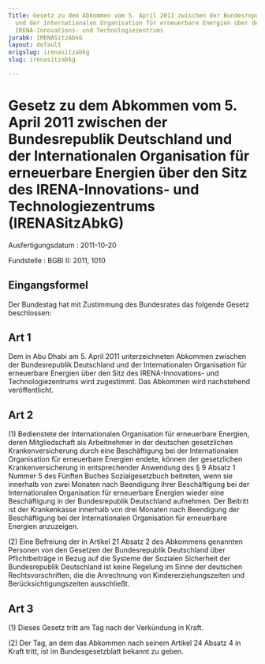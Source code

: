 ```yaml
---
Title: Gesetz zu dem Abkommen vom 5. April 2011 zwischen der Bundesrepublik Deutschland
  und der Internationalen Organisation für erneuerbare Energien über den Sitz des
  IRENA-Innovations- und Technologiezentrums
jurabk: IRENASitzAbkG
layout: default
origslug: irenasitzabkg
slug: irenasitzabkg

---
```


# Gesetz zu dem Abkommen vom 5. April 2011 zwischen der Bundesrepublik Deutschland und der Internationalen Organisation für erneuerbare Energien über den Sitz des IRENA-Innovations- und Technologiezentrums (IRENASitzAbkG)

Ausfertigungsdatum
:   2011-10-20

Fundstelle
:   BGBl II: 2011, 1010


## Eingangsformel

Der Bundestag hat mit Zustimmung des Bundesrates das folgende Gesetz beschlossen:


## Art 1

Dem in Abu Dhabi am 5. April 2011 unterzeichneten Abkommen zwischen der Bundesrepublik Deutschland und der Internationalen Organisation für erneuerbare Energien über den Sitz des IRENA-Innovations- und Technologiezentrums wird zugestimmt. Das Abkommen wird nachstehend veröffentlicht.


## Art 2

(1) Bedienstete der Internationalen Organisation für erneuerbare Energien, deren Mitgliedschaft als Arbeitnehmer in der deutschen gesetzlichen Krankenversicherung durch eine Beschäftigung bei der Internationalen Organisation für erneuerbare Energien endete, können der gesetzlichen Krankenversicherung in entsprechender Anwendung des § 9 Absatz 1 Nummer 5 des Fünften Buches Sozialgesetzbuch beitreten, wenn sie innerhalb von zwei Monaten nach Beendigung ihrer Beschäftigung bei der Internationalen Organisation für erneuerbare Energien wieder eine Beschäftigung in der Bundesrepublik Deutschland aufnehmen. Der Beitritt ist der Krankenkasse innerhalb von drei Monaten nach Beendigung der Beschäftigung bei der Internationalen Organisation für erneuerbare Energien anzuzeigen.

(2) Eine Befreiung der in Artikel 21 Absatz 2 des Abkommens genannten Personen von den Gesetzen der Bundesrepublik Deutschland über Pflichtbeiträge in Bezug auf die Systeme der Sozialen Sicherheit der Bundesrepublik Deutschland ist keine Regelung im Sinne der deutschen Rechtsvorschriften, die die Anrechnung von Kindererziehungszeiten und Berücksichtigungszeiten ausschließt.


## Art 3

(1) Dieses Gesetz tritt am Tag nach der Verkündung in Kraft.

(2) Der Tag, an dem das Abkommen nach seinem Artikel 24 Absatz 4 in Kraft tritt, ist im Bundesgesetzblatt bekannt zu geben.

